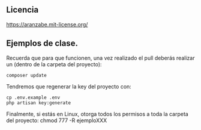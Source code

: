 ## Licencia

https://aranzabe.mit-license.org/


## Ejemplos de clase.
Recuerda que para que funcionen, una vez realizado el pull deberás realizar un (dentro de la carpeta del proyecto): 

    composer update 

Tendremos que regenerar la key del proyecto con:

    cp .env.example .env           
    php artisan key:generate


Finalmente, si estás en Linux, otorga todos los permisos a toda la carpeta del proyecto: chmod 777 -R ejemploXXX
